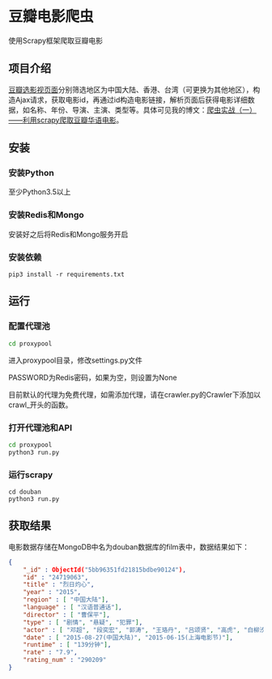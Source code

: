 # 豆瓣电影爬虫

使用Scrapy框架爬取豆瓣电影


## 项目介绍

[豆瓣选影视页面](https://movie.douban.com/tag/#/?sort=U&range=0,10&tags=%E7%94%B5%E5%BD%B1)分别筛选地区为中国大陆、香港、台湾（可更换为其他地区），构造Ajax请求，获取电影id，再通过id构造电影链接，解析页面后获得电影详细数据，如名称、年份、导演、主演、类型等。具体可见我的博文：[爬虫实战（一）——利用scrapy爬取豆瓣华语电影](https://blog.csdn.net/weixin_43004311/article/details/82962159)。



## 安装

### 安装Python

至少Python3.5以上

### 安装Redis和Mongo

安装好之后将Redis和Mongo服务开启

### 安装依赖

```
pip3 install -r requirements.txt
```



## 运行

### 配置代理池

```bash
cd proxypool
```

进入proxypool目录，修改settings.py文件

PASSWORD为Redis密码，如果为空，则设置为None

目前默认的代理为免费代理，如需添加代理，请在crawler.py的Crawler下添加以crawl_开头的函数。

### 打开代理池和API

```bash
cd proxypool
python3 run.py
```

### 运行scrapy

```
cd douban
python3 run.py
```



## 获取结果

电影数据存储在MongoDB中名为douban数据库的film表中，数据结果如下：

```json
{
    "_id" : ObjectId("5bb96351fd21815bdbe90124"),
    "id" : "24719063",
    "title" : "烈日灼心",
    "year" : "2015",
    "region" : [ "中国大陆"],
    "language" : [ "汉语普通话"],
    "director" : [ "曹保平"],
    "type" : [ "剧情", "悬疑", "犯罪"],
    "actor" : [ "邓超", "段奕宏", "郭涛", "王珞丹", "吕颂贤", "高虎", "白柳汐", "杜志国"],
    "date" : [ "2015-08-27(中国大陆)", "2015-06-15(上海电影节)"],
    "runtime" : [ "139分钟"],
    "rate" : "7.9",
    "rating_num" : "290209"
}
```

